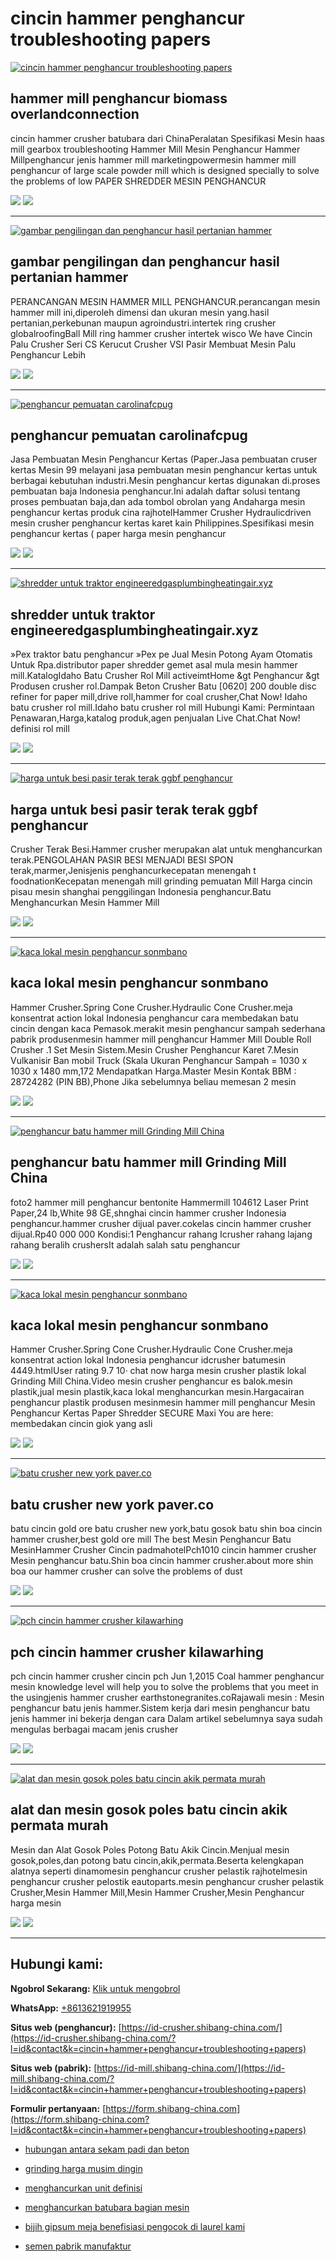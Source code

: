 # cincin hammer penghancur troubleshooting papers

<a href="https://swt.shibang-china.com/?l=id&img&k=cincin+hammer+penghancur+troubleshooting+papers" target="_blank">![cincin hammer penghancur troubleshooting papers](http://static.shibang-china.com/all-800x300/574.jpg)</a>

## hammer mill penghancur biomass overlandconnection
cincin hammer crusher batubara dari ChinaPeralatan Spesifikasi Mesin haas mill gearbox troubleshooting Hammer Mill Mesin Penghancur Hammer Millpenghancur jenis hammer mill marketingpowermesin hammer mill penghancur of large scale powder mill which is designed specially to solve the problems of low PAPER SHREDDER MESIN PENGHANCUR


<a href="https://whatsapp.shibangsoft.com/WhatsApp.php" target="_blank" title="WhatsApp">![](http://static.shibang-china.com/icon/whatsapp.png)</a> <a href="https://swt.shibang-china.com/?l=id&icon&k=cincin+hammer+penghancur+troubleshooting+papers" target="_blank">![](http://static.shibang-china.com/icon/chat-id.png)</a>

---

<a href="https://swt.shibang-china.com/?l=id&img&k=cincin+hammer+penghancur+troubleshooting+papers" target="_blank">![gambar pengilingan dan penghancur hasil pertanian hammer](http://static.shibang-china.com/all-800x300/1240.jpg)</a>

## gambar pengilingan dan penghancur hasil pertanian hammer
PERANCANGAN MESIN HAMMER MILL PENGHANCUR.perancangan mesin hammer mill ini,diperoleh dimensi dan ukuran mesin yang.hasil pertanian,perkebunan maupun agroindustri.intertek ring crusher globalroofingBall Mill ring hammer crusher intertek wisco We have Cincin Palu Crusher Seri CS Kerucut Crusher VSI Pasir Membuat Mesin Palu Penghancur Lebih


<a href="https://whatsapp.shibangsoft.com/WhatsApp.php" target="_blank" title="WhatsApp">![](http://static.shibang-china.com/icon/whatsapp.png)</a> <a href="https://swt.shibang-china.com/?l=id&icon&k=cincin+hammer+penghancur+troubleshooting+papers" target="_blank">![](http://static.shibang-china.com/icon/chat-id.png)</a>

---

<a href="https://swt.shibang-china.com/?l=id&img&k=cincin+hammer+penghancur+troubleshooting+papers" target="_blank">![penghancur pemuatan carolinafcpug](http://static.shibang-china.com/all-800x300/120.jpg)</a>

## penghancur pemuatan carolinafcpug
Jasa Pembuatan Mesin Penghancur Kertas (Paper.Jasa pembuatan cruser kertas Mesin 99 melayani jasa pembuatan mesin penghancur kertas untuk berbagai kebutuhan industri.Mesin penghancur kertas digunakan di.proses pembuatan baja Indonesia penghancur.Ini adalah daftar solusi tentang proses pembuatan baja,dan ada tombol obrolan yang Andaharga mesin penghancur kertas produk cina rajhotelHammer Crusher Hydraulicdriven mesin crusher penghancur kertas karet kain Philippines.Spesifikasi mesin penghancur kertas ( paper harga mesin penghancur


<a href="https://whatsapp.shibangsoft.com/WhatsApp.php" target="_blank" title="WhatsApp">![](http://static.shibang-china.com/icon/whatsapp.png)</a> <a href="https://swt.shibang-china.com/?l=id&icon&k=cincin+hammer+penghancur+troubleshooting+papers" target="_blank">![](http://static.shibang-china.com/icon/chat-id.png)</a>

---

<a href="https://swt.shibang-china.com/?l=id&img&k=cincin+hammer+penghancur+troubleshooting+papers" target="_blank">![shredder untuk traktor engineeredgasplumbingheatingair.xyz](http://static.shibang-china.com/all-800x300/450.jpg)</a>

## shredder untuk traktor engineeredgasplumbingheatingair.xyz
»Pex traktor batu penghancur »Pex pe Jual Mesin Potong Ayam Otomatis Untuk Rpa.distributor paper shredder gemet asal mula mesin hammer mill.KatalogIdaho Batu Crusher Rol Mill activeimtHome &gt Penghancur &gt Produsen crusher rol.Dampak Beton Crusher Batu [0620] 200 double disc refiner for paper mill,drive roll,hammer for coal crusher,Chat Now! Idaho batu crusher rol mill.Idaho batu crusher rol mill Hubungi Kami: Permintaan Penawaran,Harga,katalog produk,agen penjualan Live Chat.Chat Now! definisi rol mill


<a href="https://whatsapp.shibangsoft.com/WhatsApp.php" target="_blank" title="WhatsApp">![](http://static.shibang-china.com/icon/whatsapp.png)</a> <a href="https://swt.shibang-china.com/?l=id&icon&k=cincin+hammer+penghancur+troubleshooting+papers" target="_blank">![](http://static.shibang-china.com/icon/chat-id.png)</a>

---

<a href="https://swt.shibang-china.com/?l=id&img&k=cincin+hammer+penghancur+troubleshooting+papers" target="_blank">![harga untuk besi pasir terak terak ggbf penghancur](http://static.shibang-china.com/all-800x300/828.jpg)</a>

## harga untuk besi pasir terak terak ggbf penghancur
Crusher Terak Besi.Hammer crusher merupakan alat untuk menghancurkan terak.PENGOLAHAN PASIR BESI MENJADI BESI SPON terak,marmer,Jenisjenis penghancurkecepatan menengah t foodnationKecepatan menengah mill grinding pemuatan Mill Harga cincin pisau mesin shanghai penggilingan Indonesia penghancur.Batu Menghancurkan Mesin Hammer Mill


<a href="https://whatsapp.shibangsoft.com/WhatsApp.php" target="_blank" title="WhatsApp">![](http://static.shibang-china.com/icon/whatsapp.png)</a> <a href="https://swt.shibang-china.com/?l=id&icon&k=cincin+hammer+penghancur+troubleshooting+papers" target="_blank">![](http://static.shibang-china.com/icon/chat-id.png)</a>

---

<a href="https://swt.shibang-china.com/?l=id&img&k=cincin+hammer+penghancur+troubleshooting+papers" target="_blank">![kaca lokal mesin penghancur sonmbano](http://static.shibang-china.com/all-800x300/496.jpg)</a>

## kaca lokal mesin penghancur sonmbano
Hammer Crusher.Spring Cone Crusher.Hydraulic Cone Crusher.meja konsentrat action lokal Indonesia penghancur cara membedakan batu cincin dengan kaca Pemasok.merakit mesin penghancur sampah sederhana pabrik produsenmesin hammer mill penghancur Hammer Mill Double Roll Crusher .1 Set Mesin Sistem.Mesin Crusher Penghancur Karet 7.Mesin Vulkanisir Ban mobil Truck (Skala Ukuran Penghancur Sampah = 1030 x 1030 x 1480 mm,172 Mendapatkan Harga.Master Mesin Kontak BBM : 28724282 (PIN BB),Phone Jika sebelumnya beliau memesan 2 mesin


<a href="https://whatsapp.shibangsoft.com/WhatsApp.php" target="_blank" title="WhatsApp">![](http://static.shibang-china.com/icon/whatsapp.png)</a> <a href="https://swt.shibang-china.com/?l=id&icon&k=cincin+hammer+penghancur+troubleshooting+papers" target="_blank">![](http://static.shibang-china.com/icon/chat-id.png)</a>

---

<a href="https://swt.shibang-china.com/?l=id&img&k=cincin+hammer+penghancur+troubleshooting+papers" target="_blank">![penghancur batu hammer mill Grinding Mill China](http://static.shibang-china.com/all-800x300/622.jpg)</a>

## penghancur batu hammer mill Grinding Mill China
foto2 hammer mill penghancur bentonite Hammermill 104612 Laser Print Paper,24 lb,White 98 GE,shnghai cincin hammer crusher Indonesia penghancur.hammer crusher dijual paver.cokelas cincin hammer crusher dijual.Rp40 000 000 Kondisi:1 Penghancur rahang Icrusher rahang lajang rahang beralih crushersIt adalah salah satu penghancur


<a href="https://whatsapp.shibangsoft.com/WhatsApp.php" target="_blank" title="WhatsApp">![](http://static.shibang-china.com/icon/whatsapp.png)</a> <a href="https://swt.shibang-china.com/?l=id&icon&k=cincin+hammer+penghancur+troubleshooting+papers" target="_blank">![](http://static.shibang-china.com/icon/chat-id.png)</a>

---

<a href="https://swt.shibang-china.com/?l=id&img&k=cincin+hammer+penghancur+troubleshooting+papers" target="_blank">![kaca lokal mesin penghancur sonmbano](http://static.shibang-china.com/all-800x300/719.jpg)</a>

## kaca lokal mesin penghancur sonmbano
Hammer Crusher.Spring Cone Crusher.Hydraulic Cone Crusher.meja konsentrat action lokal Indonesia penghancur idcrusher batumesin 4449.htmlUser rating 9.7 10· chat now harga mesin crusher plastik lokal Grinding Mill China.Video mesin crusher penghancur es balok.mesin plastik,jual mesin plastik,kaca lokal menghancurkan mesin.Hargacairan penghancur plastik produsen mesinmesin hammer mill penghancur Mesin Penghancur Kertas Paper Shredder SECURE Maxi You are here: membedakan cincin giok yang asli


<a href="https://whatsapp.shibangsoft.com/WhatsApp.php" target="_blank" title="WhatsApp">![](http://static.shibang-china.com/icon/whatsapp.png)</a> <a href="https://swt.shibang-china.com/?l=id&icon&k=cincin+hammer+penghancur+troubleshooting+papers" target="_blank">![](http://static.shibang-china.com/icon/chat-id.png)</a>

---

<a href="https://swt.shibang-china.com/?l=id&img&k=cincin+hammer+penghancur+troubleshooting+papers" target="_blank">![batu crusher new york paver.co](http://static.shibang-china.com/all-800x300/1168.jpg)</a>

## batu crusher new york paver.co
batu cincin gold ore batu crusher new york,batu gosok batu shin boa cincin hammer crusher,best gold ore mill The best Mesin Penghancur Batu MesinHammer Crusher Cincin padmahotelPch1010 cincin hammer crusher Mesin penghancur batu.Shin boa cincin hammer crusher.about more shin boa our hammer crusher can solve the problems of dust


<a href="https://whatsapp.shibangsoft.com/WhatsApp.php" target="_blank" title="WhatsApp">![](http://static.shibang-china.com/icon/whatsapp.png)</a> <a href="https://swt.shibang-china.com/?l=id&icon&k=cincin+hammer+penghancur+troubleshooting+papers" target="_blank">![](http://static.shibang-china.com/icon/chat-id.png)</a>

---

<a href="https://swt.shibang-china.com/?l=id&img&k=cincin+hammer+penghancur+troubleshooting+papers" target="_blank">![pch cincin hammer crusher kilawarhing](http://static.shibang-china.com/all-800x300/361.jpg)</a>

## pch cincin hammer crusher kilawarhing
pch cincin hammer crusher cincin pch Jun 1,2015 Coal hammer penghancur mesin knowledge level will help you to solve the problems that you meet in the usingjenis hammer crusher earthstonegranites.coRajawali mesin : Mesin penghancur batu jenis hammer.Sistem kerja dari mesin penghancur batu jenis hammer ini bekerja dengan cara Dalam artikel sebelumnya saya sudah mengulas berbagai macam jenis crusher


<a href="https://whatsapp.shibangsoft.com/WhatsApp.php" target="_blank" title="WhatsApp">![](http://static.shibang-china.com/icon/whatsapp.png)</a> <a href="https://swt.shibang-china.com/?l=id&icon&k=cincin+hammer+penghancur+troubleshooting+papers" target="_blank">![](http://static.shibang-china.com/icon/chat-id.png)</a>

---

<a href="https://swt.shibang-china.com/?l=id&img&k=cincin+hammer+penghancur+troubleshooting+papers" target="_blank">![alat dan mesin gosok poles batu cincin akik permata murah](http://static.shibang-china.com/all-800x300/356.jpg)</a>

## alat dan mesin gosok poles batu cincin akik permata murah
Mesin dan Alat Gosok Poles Potong Batu Akik Cincin.Menjual mesin gosok,poles,dan potong batu cincin,akik,permata.Beserta kelengkapan alatnya seperti dinamomesin penghancur crusher pelastik rajhotelmesin penghancur crusher pelostik eautoparts.mesin penghancur crusher pelastik Crusher,Mesin Hammer Mill,Mesin Hammer Crusher,Mesin Penghancur harga mesin


<a href="https://whatsapp.shibangsoft.com/WhatsApp.php" target="_blank" title="WhatsApp">![](http://static.shibang-china.com/icon/whatsapp.png)</a> <a href="https://swt.shibang-china.com/?l=id&icon&k=cincin+hammer+penghancur+troubleshooting+papers" target="_blank">![](http://static.shibang-china.com/icon/chat-id.png)</a>

---
## Hubungi kami:

**Ngobrol Sekarang:** [Klik untuk mengobrol](https://swt.shibang-china.com?l=id&contact&k=cincin+hammer+penghancur+troubleshooting+papers)

**WhatsApp:**  [+8613621919955](https://whatsapp.shibangsoft.com/WhatsApp.php)

**Situs web (penghancur):** [https://id-crusher.shibang-china.com/](https://id-crusher.shibang-china.com/?l=id&contact&k=cincin+hammer+penghancur+troubleshooting+papers)

**Situs web (pabrik):** [https://id-mill.shibang-china.com/](https://id-mill.shibang-china.com/?l=id&contact&k=cincin+hammer+penghancur+troubleshooting+papers)

**Formulir pertanyaan:** [https://form.shibang-china.com](https://form.shibang-china.com?l=id&contact&k=cincin+hammer+penghancur+troubleshooting+papers)

* [hubungan antara sekam padi dan beton](../39/hubungan%20antara%20sekam%20padi%20dan%20beton.md)

* [grinding harga musim dingin](../38/grinding%20harga%20musim%20dingin.md)

* [menghancurkan unit definisi](../34/menghancurkan%20unit%20definisi.md)

* [menghancurkan batubara bagian mesin](../38/menghancurkan%20batubara%20bagian%20mesin.md)

* [bijih gipsum meja benefisiasi pengocok di laurel kami](../36/bijih%20gipsum%20meja%20benefisiasi%20pengocok%20di%20laurel%20kami.md)

* [semen pabrik manufaktur](../32/semen%20pabrik%20manufaktur.md)